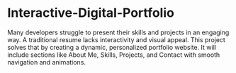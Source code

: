 # Interactive-Digital-Portfolio
Many developers struggle to present their skills and projects in an engaging way. A traditional resume lacks interactivity and visual appeal. This project solves that by creating a dynamic, personalized portfolio website. It will include sections like About Me, Skills, Projects, and Contact with smooth navigation and animations.
